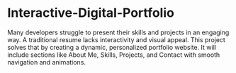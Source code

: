 # Interactive-Digital-Portfolio
Many developers struggle to present their skills and projects in an engaging way. A traditional resume lacks interactivity and visual appeal. This project solves that by creating a dynamic, personalized portfolio website. It will include sections like About Me, Skills, Projects, and Contact with smooth navigation and animations.
